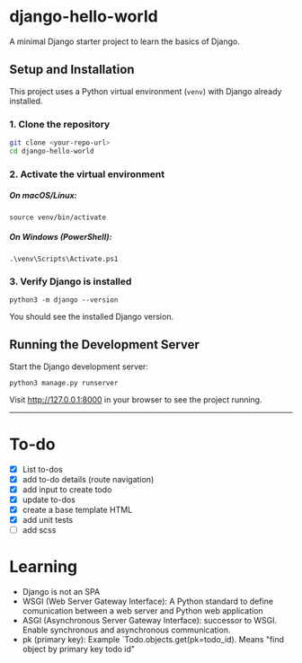# django-hello-world

A minimal Django starter project to learn the basics of Django.

## Setup and Installation

This project uses a Python virtual environment (`venv`) with Django already installed.

### 1. Clone the repository

```bash
git clone <your-repo-url>
cd django-hello-world
```

### 2. Activate the virtual environment

##### On macOS/Linux:

```
source venv/bin/activate
```

##### On Windows (PowerShell):

```
.\venv\Scripts\Activate.ps1
```

### 3. Verify Django is installed

```
python3 -m django --version
```

You should see the installed Django version.

## Running the Development Server

Start the Django development server:

```
python3 manage.py runserver
```

Visit http://127.0.0.1:8000 in your browser to see the project running.

---

# To-do

- [x] List to-dos
- [x] add to-do details (route navigation)
- [x] add input to create todo
- [x] update to-dos
- [x] create a base template HTML
- [x] add unit tests
- [ ] add scss

# Learning

- Django is not an SPA
- WSGI (Web Server Gateway Interface): A Python standard to define comunication between a web server and Python web application
- ASGI (Asynchronous Server Gateway Interface): successor to WSGI. Enable synchronous and asynchronous communication.
- pk (primary key): Example `Todo.objects.get(pk=todo_id). Means "find object by primary key todo id"
